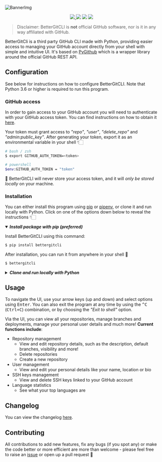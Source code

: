 ![BannerImg](https://user-images.githubusercontent.com/43642399/108777456-bab79800-755b-11eb-8325-7904e0face0f.png)

<p align="center">
    <a href="https://github.com/PiotrRut/BetterGitCLI/actions/workflows/codeql-analysis.yml">
        <img src="https://github.com/PiotrRut/BetterGitCLI/actions/workflows/codeql-analysis.yml/badge.svg" />
    </a>
    <img src="https://travis-ci.com/PiotrRut/BetterGitCLI.svg?token=WYp4pRfPB9puZwpAYdtc&branch=master" />
    <img src="https://img.shields.io/badge/python-3.6%20%2B-blue">
    <a href="https://pypi.org/project/bettergitcli/">
      <img src="https://img.shields.io/pypi/v/bettergitcli">
    </a>
</p>

> Disclaimer: BetterGitCLI is **not** official GitHub software, nor is it in any way affiliated with GitHub.

BetterGitCli is a third party GitHub CLI made with Python, providing easier access to managing your
GitHub account directly from your shell with simple and intuitive UI. It's based on [PyGithub](https://pypi.org/project/PyGithub/) which is a wrapper library around the official GitHub REST API.

## Configuration

See below for instructions on how to configure BetterGitCLI. Note that Python 3.6 or higher is required to run this program.

### GitHub access

In order to gain access to your GitHub account you will need to authenticate with your GitHub access token. You can find instructions
on how to obtain it [here](https://docs.github.com/en/github/authenticating-to-github/creating-a-personal-access-token).

Your token must grant access to _"repo"_, _"user"_, _"delete_repo"_ and _"admin:public_key"_. After generating
your token, export it as an environmental variable in your shell 👇🏻

```bash
# bash / zsh
$ export GITHUB_AUTH_TOKEN=<token>

# powershell
$env:GITHUB_AUTH_TOKEN = "token"
```

🚨 BetterGitCLI will never store your access token, and it will *only be stored locally* on your machine.

### Installation
You can either install this program using [pip](https://pip.pypa.io/en/stable/installing/) or [pipenv](https://pipenv.pypa.io/en/latest/), or clone it and run locally with Python. Click on one of the
options down below to reveal the instructions 👇🏻

<details open>
  <summary><i><b>Install package with pip (preferred)</b></i></summary>
  <p>

  Install BetterGitCLI using this command:

  ```bash
  $ pip install bettergitcli
  ```

  After installation, you can run it from anywhere in your shell 🎉

  ```bash
  $ bettergitcli
  ```

  </p>
</details>

<details>
  <summary><i><b>Clone and run locally with Python</b></i></summary>
  <p>

  If you prefer to clone this repository and run BetterGitCLI locally using your Python interpreter, you can
  do that as well. Just remember that in this case you will have to install these dependencies manually:

  - *PyInquirer, PyGithub, colorama*

  This can be done easily using the provided `requirements.txt` file by running this in the project root:
  ```bash
  $ pip install -r requirements.txt
  ```

  After installation, run the program inside the `/better_git_cli` directory:

  ```bash
  $ python main.py
  ```

  </p>
</details>


## Usage
To navigate the UI, use your arrow keys (up and down) and select options
using <kbd>Enter</kbd>. You can also exit the program at any time by using the <kbd>^C</kbd> (<kbd>Ctrl+C</kbd>) combination,
or by choosing the _"Exit to shell"_ option.

Via the UI, you can view all your repositories, manage branches and deployments, manage your
personal user details and much more! **Current functions include**:

- Repository management
    - View and edit repository details, such as the description, default branches, visibility and more!
    - Delete repositories
    - Create a new repository
- User management
    - View and edit your personal details like your name, location or bio
- SSH keys management
    - View and delete SSH keys linked to your GitHub account
- Language statistics
  - See what your top languages are


## Changelog
You can view the changelog [here](https://github.com/PiotrRut/BetterGitCLI/blob/master/CHANGELOG.md).

## Contributing
All contributions to add new features, fix any bugs (if you spot any) or make the code better or more efficient
are more than welcome - please feel free to raise an [issue](https://github.com/PiotrRut/BetterGitCLI/issues/new) or open up a pull request 💫
